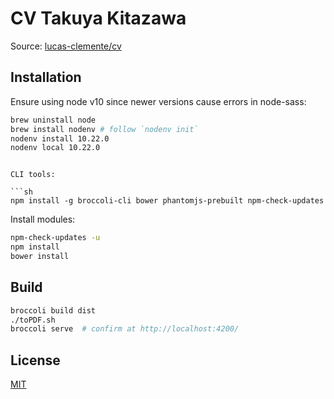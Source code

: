 # CV Takuya Kitazawa

Source: [lucas-clemente/cv](https://github.com/lucas-clemente/cv)

## Installation

Ensure using node v10 since newer versions cause errors in node-sass:

```sh
brew uninstall node
brew install nodenv # follow `nodenv init`
nodenv install 10.22.0
nodenv local 10.22.0
```
```

CLI tools:

```sh
npm install -g broccoli-cli bower phantomjs-prebuilt npm-check-updates
```

Install modules:

```sh
npm-check-updates -u
npm install
bower install
```

## Build

```sh
broccoli build dist 
./toPDF.sh 
broccoli serve  # confirm at http://localhost:4200/
```

## License 

[MIT](LICENSE.txt)
